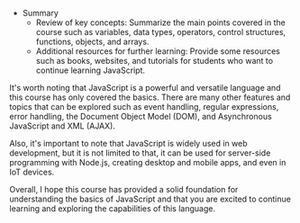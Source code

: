 <div class="markdown prose w-full break-words dark:prose-invert dark"><ul><li>Summary<ul><li>Review of key concepts: Summarize the main points covered in the course such as variables, data types, operators, control structures, functions, objects, and arrays.</li><li>Additional resources for further learning: Provide some resources such as books, websites, and tutorials for students who want to continue learning JavaScript.</li></ul></li></ul><p>It's worth noting that JavaScript is a powerful and versatile language and this course has only covered the basics. There are many other features and topics that can be explored such as event handling, regular expressions, error handling, the Document Object Model (DOM), and Asynchronous JavaScript and XML (AJAX).</p><p>Also, it's important to note that JavaScript is widely used in web development, but it is not limited to that, it can be used for server-side programming with Node.js, creating desktop and mobile apps, and even in IoT devices.</p><p>Overall, I hope this course has provided a solid foundation for understanding the basics of JavaScript and that you are excited to continue learning and exploring the capabilities of this language.</p></div>